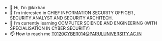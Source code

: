 - 👋 Hi, I’m @kixhan
- 👀 I’m interested in CHIEF INFORMATION SECURITY OFFICER , SECURITY ANALYST AND SECURITY ARCHITECH.
- 🌱 I’m currently learning COMPUTER SCIENCE AND ENGINEERING (WITH SPECIALISATION IN CYBER SECURITY)
- 📫 How to reach me T0120CYBER014@PARULUNIVERSITY.AC.IN

<!---
kixhan/kixhan is a ✨ special ✨ repository because its `README.md` (this file) appears on your GitHub profile.
You can click the Preview link to take a look at your changes.
--->

